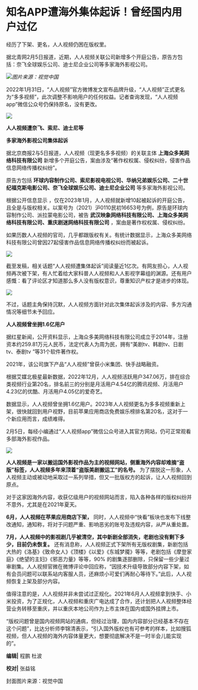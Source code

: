 # 知名APP遭海外集体起诉！曾经国内用户过亿

经历了下架、更名，人人视频仍困在版权里。

据北青网2月5日报道，近期，人人视频关联公司新增多个开庭公告，原告方包括：奈飞全球娱乐公司、迪士尼企业公司等多家海外影视公司。

![](https://inews.gtimg.com/newsapp_bt/0/15646040122/1000)_图片来源：视觉中国_

2022年1月31日，“人人视频”官方微博发文宣布品牌升级，“人人视频”正式更名为“多多视频”，此次调整不影响用户的任何权益。记者查询发现，“人人视频app”微信公众号仍保持原名，没有更改。

![](https://inews.gtimg.com/newsapp_bt/0/15646040128/1000)

**人人视频遭奈飞、索尼、迪士尼等**

**多家海外影视公司集体起诉**

据北京商报2与5日报道，人人视频（现更名多多视频）的关联主体 **上海众多美网络科技有限公司**
新增多个开庭公告，案由涉及“著作权权属、侵权纠纷，侵害作品信息网络传播权纠纷”。

原告方包括 **环球内容制作公司、索尼影视电视公司、华纳兄弟娱乐公司、二十世纪福克斯电影公司、奈飞全球娱乐公司、迪士尼企业公司** 等多家海外影视公司。

根据公开信息显示
，仅在2023年1月，人人视频就新增10起被起诉的开庭公告，且全是与版权相关。以案号为（2021）沪0110民初16653号为例，原告是环球内容制作公司、派拉蒙电影公司，被告
**武汉映象网络科技有限公司、上海众多美网络科技有限公司、重庆剧迷网络科技有限公司** ，案由是著作权权属、侵权纠纷。

如果历数人人视频的官司，几乎都跟版权有关。有统计数据显示，上海众多美网络科技有限公司曾因27起侵害作品信息网络传播权纠纷而被起诉。

![](https://inews.gtimg.com/newsapp_bt/0/15646040201/1000)

截至发稿，相关话题“人人视频遭集体起诉”阅读量近1亿次。有网友担心，人人视频再次被下架，有人忙着给大家科普人人视频和人人影视字幕组的渊源。还有用户感慨：看了评论区才知道那么多人没有版权意识，尊重知识产权才是进步的体现。

![](https://inews.gtimg.com/newsapp_bt/0/15646040204/1000)

不过，话题主角保持沉默，人人视频方面针对此次集体起诉涉及的内容、多方沟通情况等细节未予回应。

**人人视频曾坐拥1.6亿用户**

据红星新闻，公开资料显示，上海众多美网络科技有限公司成立于2014年，注册资本约259.81万元人民币，法定代表人为周为民，拥有“美剧tv、韩剧tv、日剧tv、泰剧tv
”等31个软件著作权。

2021年，该公司旗下产品“人人视频”曾获小米集团、快手战略融资。

根据艾媒北极星最新数据，2022年12月，人人视频活跃用户347.06万，排在综合类视频行业第20名，排名前三的分别是月活用户4.54亿的腾讯视频、月活用户4.23亿的优酷、月活用户4.05亿的爱奇艺。

数据显示，人人视频曾坐拥1.6亿用户。2023年人人视频更名为多多视频重新上架，很快就回到用户视野，目前苹果应用商店免费娱乐榜排名第20名，这对于一个新应用而言，成绩难得。

2月5日，每经小编通过“人人视频app”微信公众号进入其官方网站，仍可正常观看多部海外影视作品。

![](https://inews.gtimg.com/newsapp_bt/0/15646040252/1000)

**人人视频是一家以搬运国外影视作品为主的视频网站，侧重海外内容却难摘“盗版”标签，人人视频多年来顶着“盗版美剧搬运工”的名号。**
为了摆脱这一形象，人人视频主动或被动地采取过一系列举措，但又一批版权方的起诉，让人人视频回到原点。

对于这家因海外内容，收获亿级用户的视频网站而言，陷入各种各样的版权纠纷并不意外，尤其是在2021年夏天。

**6月，人人视频在苹果应用商店下架，** 同时，人人视频中“快看”板块也发布下线整改通知，通知称，将对于问题严重、影响恶劣的账号及违规内容，从严从重处置。

**7月，人人视频中的影视剧几乎被清空，其中新剧全部消失，老剧也没有剩下多少，目前仍未恢复。**
还有消息称，人人视频正式下架所有无版权剧集，新剧包括大热的《洛基》《致命女人》《顶楼》《以爱》《东城梦魇》等等，老剧包括《摩登家庭》《绝望的主妇》《邪恶力量》等等，90%
的剧集逐部删除，只保留一些少量过审剧集。人人视频官微在微博评论中回应称，“因技术升级导致部分内容下架，如有会员问题可以联系站内客服人员，还麻烦小可爱们再耐心等待下。”此后，人人视频恢复上架及部分内容。

值得注意的是，人人视频并非未尝试过正规化。2021年6月人人视频拿到快手、小米投资，为了正规化，人人视频和重庆广电达成了合作，还计划把人人视频整体经营业务转移至重庆，并以重庆本地公司作为上市主体在国内或国外挂牌上市。

“版权问题曾是国内视频网站的通病，但经过治理，国内内容部分已经基本不存在这个问题”，比达分析师李锦清表示，“引入国外版权也有可参考的样本，比如搜狐视频，但人人视频的海外内容体量更大，想要彻底解决不是一时半会儿能实现的”。

**编辑|** 程鹏 杜波

**校对|** 张益铭

封面图片来源：视觉中国

